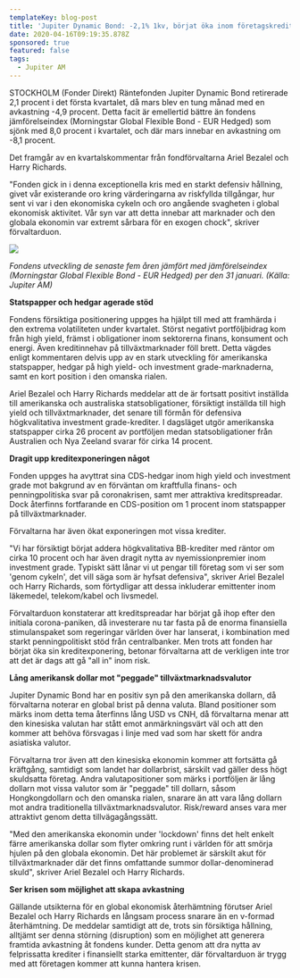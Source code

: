 ```yaml
---
templateKey: blog-post
title: 'Jupiter Dynamic Bond: -2,1% 1kv, börjat öka inom företagskrediter'
date: 2020-04-16T09:19:35.878Z
sponsored: true
featured: false
tags:
  - Jupiter AM
---
```

STOCKHOLM (Fonder Direkt) Räntefonden Jupiter Dynamic Bond retirerade 2,1 procent i det första kvartalet, då mars blev en tung månad med en avkastning -4,9 procent. Detta facit är emellertid bättre än fondens jämförelseindex (Morningstar Global Flexible Bond - EUR Hedged) som sjönk med 8,0 procent i kvartalet, och där mars innebar en avkastning om -8,1 procent.

Det framgår av en kvartalskommentar från fondförvaltarna Ariel Bezalel och Harry Richards.

"Fonden gick in i denna exceptionella kris med en starkt defensiv hållning, givet vår existerande oro kring värderingarna av riskfyllda tillgångar, hur sent vi var i den ekonomiska cykeln och oro angående svagheten i global ekonomisk aktivitet. Vår syn var att detta innebar att marknader och den globala ekonomin var extremt sårbara för en exogen chock", skriver förvaltarduon.

![](/img/dynamic.png)

*Fondens utveckling de senaste fem åren jämfört med jämförelseindex (Morningstar Global Flexible Bond - EUR Hedged) per den 31 januari. (Källa: Jupiter AM)*

**Statspapper och hedgar agerade stöd**

Fondens försiktiga positionering uppges ha hjälpt till med att framhärda i den extrema volatiliteten under kvartalet. Störst negativt portföljbidrag kom från high yield, främst i obligationer inom sektorerna finans, konsument och energi. Även kreditinnehav på tillväxtmarknader föll brett. Detta vägdes enligt kommentaren delvis upp av en stark utveckling för amerikanska statspapper, hedgar på high yield- och investment grade-marknaderna, samt en kort position i den omanska rialen.

Ariel Bezalel och Harry Richards meddelar att de är fortsatt positivt inställda till amerikanska och australiska statsobligationer, försiktigt inställda till high yield och tillväxtmarknader, det senare till förmån för defensiva högkvalitativa investment grade-krediter. I dagsläget utgör amerikanska statspapper cirka 26 procent av portföljen medan statsobligationer från Australien och Nya Zeeland svarar för cirka 14 procent.

**Dragit upp kreditexponeringen något**

Fonden uppges ha avyttrat sina CDS-hedgar inom high yield och investment grade mot bakgrund av en förväntan om kraftfulla finans- och penningpolitiska svar på coronakrisen, samt mer attraktiva kreditspreadar. Dock återfinns fortfarande en CDS-position om 1 procent inom statspapper på tillväxtmarknader.

Förvaltarna har även ökat exponeringen mot vissa krediter.

"Vi har försiktigt börjat addera högkvalitativa BB-krediter med räntor om cirka 10 procent och har även dragit nytta av nyemissionpremier inom investment grade. Typiskt sätt lånar vi ut pengar till företag som vi ser som 'genom cykeln', det vill säga som är hyfsat defensiva", skriver Ariel Bezalel och Harry Richards, som förtydligar att dessa inkluderar emittenter inom läkemedel, telekom/kabel och livsmedel.

Förvaltarduon konstaterar att kreditspreadar har börjat gå ihop efter den initiala corona-paniken, då investerare nu tar fasta på de enorma finansiella stimulanspaket som regeringar världen över har lanserat, i kombination med starkt penningpolitiskt stöd från centralbanker. Men trots att fonden har börjat öka sin kreditexponering, betonar förvaltarna att de verkligen inte tror att det är dags att gå "all in" inom risk.

**Lång amerikansk dollar mot "peggade" tillväxtmarknadsvalutor**

Jupiter Dynamic Bond har en positiv syn på den amerikanska dollarn, då förvaltarna noterar en global brist på denna valuta. Bland positioner som märks inom detta tema återfinns lång USD vs CNH, då förvaltarna menar att den kinesiska valutan har stått emot anmärkningsvärt väl och att den kommer att behöva försvagas i linje med vad som har skett för andra asiatiska valutor.

Förvaltarna tror även att den kinesiska ekonomin kommer att fortsätta gå kräftgång, samtidigt som landet har dollarbrist, särskilt vad gäller dess högt skuldsatta företag. Andra valutapositioner som märks i portföljen är lång dollarn mot vissa valutor som är "peggade" till dollarn, såsom Hongkongdollarn och den omanska rialen, snarare än att vara lång dollarn mot andra traditionella tillväxtmarknadsvalutor. Risk/reward anses vara mer attraktivt genom detta tillvägagångssätt.

"Med den amerikanska ekonomin under 'lockdown' finns det helt enkelt färre amerikanska dollar som flyter omkring runt i världen för att smörja hjulen på den globala ekonomin. Det här problemet är särskilt akut för tillväxtmarknader där det finns omfattande summor dollar-denominerad skuld", skriver Ariel Bezalel och Harry Richards.

**Ser krisen som möjlighet att skapa avkastning**

Gällande utsikterna för en global ekonomisk återhämtning förutser Ariel Bezalel och Harry Richards en långsam process snarare än en v-formad återhämtning. De meddelar samtidigt att de, trots sin försiktiga hållning, alltjämt ser denna störning (disruption) som en möjlighet att generera framtida avkastning åt fondens kunder. Detta genom att dra nytta av felprissatta krediter i finansiellt starka emittenter, där förvaltarduon är trygg med att företagen kommer att kunna hantera krisen.